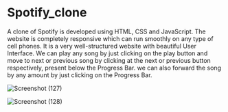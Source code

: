 # Spotify_clone
A clone of Spotify is developed using HTML, CSS and JavaScript. 
The website is completely responsive which can run smoothly on any type of cell phones. 
It is a very well-structured website with beautiful User Interface.
We can play any song by just clicking on the play button and move to next or previous song by clicking at the next or previous button respectively, present below the Progress Bar.
we can also forward the song by any amount by just clicking on the Progress Bar.

![Screenshot (127)](https://user-images.githubusercontent.com/77193746/173525970-738bfb91-dedd-473a-bfad-00d6e3fb5ed5.png)

![Screenshot (128)](https://user-images.githubusercontent.com/77193746/173526010-b0b34c8e-943e-4910-9846-8a082832b753.png)

